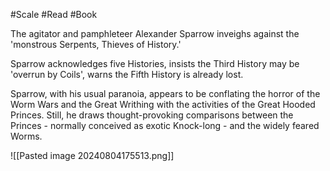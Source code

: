 #Scale #Read #Book 

The agitator and pamphleteer Alexander Sparrow inveighs against the 'monstrous Serpents, Thieves of History.'

Sparrow acknowledges five Histories, insists the Third History may be 'overrun by Coils', warns the Fifth History is already lost.

Sparrow, with his usual paranoia, appears to be conflating the horror of the Worm Wars and the Great Writhing with the activities of the Great Hooded Princes. Still, he draws thought-provoking comparisons between the Princes - normally conceived as exotic Knock-long - and the widely feared Worms.

![[Pasted image 20240804175513.png]]